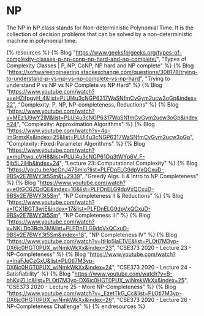 # NP

The NP in NP class stands for Non-deterministic Polynomial Time. It is the collection of decision problems that can be solved by a non-deterministic machine in polynomial time. 

{% resources %}
  {% Blog "https://www.geeksforgeeks.org/types-of-complexity-classes-p-np-conp-np-hard-and-np-complete/", "Types of Complexity Classes | P, NP, CoNP, NP hard and NP complete" %}
  {% Blog "https://softwareengineering.stackexchange.com/questions/308178/trying-to-understand-p-vs-np-vs-np-complete-vs-np-hard", "Trying to understand P vs NP vs NP Complete vs NP Hard" %}
  {% Blog "https://www.youtube.com/watch?v=eHZifpgyH_4&list=PLUl4u3cNGP6317WaSNfmCvGym2ucw3oGp&index=22", "Complexity: P, NP, NP-completeness, Reductions" %}
  {% Blog "https://www.youtube.com/watch?v=MEz1J9wY2iM&list=PLUl4u3cNGP6317WaSNfmCvGym2ucw3oGp&index=24", "Complexity: Approximation Algorithms" %}
  {% Blog "https://www.youtube.com/watch?v=4q-jmGrmxKs&index=25&list=PLUl4u3cNGP6317WaSNfmCvGym2ucw3oGp", "Complexity: Fixed-Parameter Algorithms" %}
  {% Blog "https://www.youtube.com/watch?v=moPtwq_cVH8&list=PLUl4u3cNGP61Oq3tWYp6V_F-5jb5L2iHb&index=24", "Lecture 23: Computational Complexity" %}
  {% Blog "https://youtu.be/qcGnJ47Smlo?list=PLFDnELG9dpVxQCxuD-9BSy2E7BWY3t5Sm&t=2939", "Greedy Algs. II & Intro to NP Completeness" %}
  {% Blog "https://www.youtube.com/watch?v=e0tGC6ZQdQE&index=16&list=PLFDnELG9dpVxQCxuD-9BSy2E7BWY3t5Sm", "NP Completeness II & Reductions" %}
  {% Blog "https://www.youtube.com/watch?v=fCX1BGT3wjE&index=17&list=PLFDnELG9dpVxQCxuD-9BSy2E7BWY3t5Sm", "NP Completeness III" %}
  {% Blog "https://www.youtube.com/watch?v=NKLDp3Rch3M&list=PLFDnELG9dpVxQCxuD-9BSy2E7BWY3t5Sm&index=18", "NP Completeness IV" %}
  {% Blog "https://www.youtube.com/watch?v=ItHp5laE1VE&list=PLOtl7M3yp-DX6ic0HGT0PUX_wiNmkWkXx&index=23", "CSE373 2020 - Lecture 23 - NP-Completeness" %}
  {% Blog "https://www.youtube.com/watch?v=inaFJeCzGxU&list=PLOtl7M3yp-DX6ic0HGT0PUX_wiNmkWkXx&index=24", "CSE373 2020 - Lecture 24 - Satisfiability" %}
  {% Blog "https://www.youtube.com/watch?v=B-bhKxjZLlc&list=PLOtl7M3yp-DX6ic0HGT0PUX_wiNmkWkXx&index=25", "CSE373 2020 - Lecture 25 - More NP-Completeness" %}
  {% Blog "https://www.youtube.com/watch?v=_EzetTkG_Cc&list=PLOtl7M3yp-DX6ic0HGT0PUX_wiNmkWkXx&index=26", "CSE373 2020 - Lecture 26 - NP-Completeness Challenge" %}
{% endresources %}
